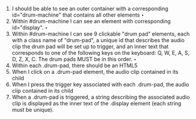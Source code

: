 1. I should be able to see an outer container with a corresponding id="drum-machine" that contains all other elements ‣
2. Within #drum-machine I can see an element with corresponding id="display". ‣
3. Within #drum-machine I can see 9 clickable "drum pad" elements, each with a class name of "drum-pad", a unique id that describes the audio clip the drum pad will be set up to trigger, and an inner text that corresponds to one of the following keys on the keyboard: Q, W, E, A, S, D, Z, X, C. The drum pads MUST be in this order. ‣
4. Within each .drum-pad, there should be an HTML5 <audio> element which has a src attribute pointing to an audio clip, a class name of "clip", and an id corresponding to the inner text of its parent .drum-pad (e.g. id="Q", id="W", id="E" etc.). ‣
5. When I click on a .drum-pad element, the audio clip contained in its child <audio> element should be triggered. ‣
6. When I press the trigger key associated with each .drum-pad, the audio clip contained in its child <audio> element should be triggered (e.g. pressing the Q key should trigger the drum pad which contains the string "Q", pressing the W key should trigger the drum pad which contains the string "W", etc.).814ms ‣
7. When a .drum-pad is triggered, a string describing the associated audio clip is displayed as the inner text of the .display element (each string must be unique).